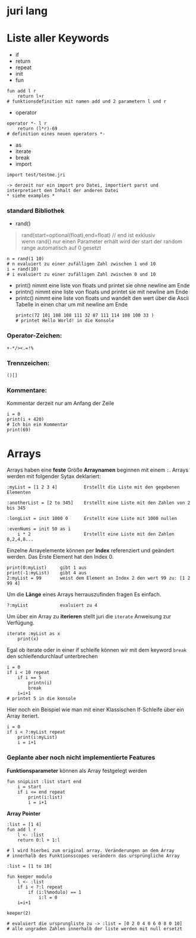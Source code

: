 # juri lang
# Liste aller Keywords

* if
* return
* repeat
* init
* fun
```juri
fun add l r
	return l+r
# funktionsdefinition mit namen add und 2 parametern l und r

```
* operator
```juri
operator *- l r
	return (l*r)-69
# definition eines neuen operators *- 

```
* as
* iterate
* break
* import
```juri
import test/testme.jri

-> derzeit nur ein import pro Datei, importiert parst und interpretiert den Inhalt der anderen Datei
* siehe examples *
```
### standard Bibliothek
* rand()
> rand(start=optional(float),end=float) // end ist exklusiv \
> wenn rand() nur einen Parameter erhält wird der start der random range automatisch auf 0 gesetzt
```juri
n = rand(1 10)
# n evaluiert zu einer zufälligen Zahl zwischen 1 und 10
i = rand(10)
# i evaluiert zu einer zufälligen Zahl zwischen 0 und 10
```
* print()
	nimmt eine liste von floats und printet sie ohne newline am Ende
* printn()
	nimmt eine liste von floats und printet sie mit newline am Ende
* printc()
	nimmt eine liste von floats und wandelt den wert über die Ascii Tabelle in einen char um mit newline am Ende
	```juri
	printc(72 101 108 108 111 32 87 111 114 108 100 33 )
	# printet Hello World! in die Konsole
	```
### Operator-Zeichen:
```juri
+-*/><.=!%
```

### Trennzeichen:
```juri
()[]
```

### Kommentare:
Kommentar derzeit nur am Anfang der Zeile
```juri
i = 0
print(i + 420)
# Ich bin ein Kommentar
print(69)
```


# Arrays
Arrays haben eine **feste** Größe
**Arraynamen** beginnen mit einem ```:```.
Arrays werden mit folgender Sytax deklariert:
```juri
:myList = [1 2 3 4]          Erstellt die Liste mit den gegebenen Elementen

:anotherList = [2 to 345]    Erstellt eine Liste mit den Zahlen von 2 bis 345

:longList = init 1000 0      Erstellt eine Liste mit 1000 nullen

:evenNums = init 50 as i
    i * 2                    Erstellt eine Liste mit den Zahlen 0,2,4,8... 
```

Einzelne Arrayelemente können per **Index** referenziert und geändert werden.  Das Erste Element hat den Index 0.
```juri
print(0:myList)     gibt 1 aus
print(-1:myList)    gibt 4 aus
2:myList = 99       weist dem Element an Index 2 den wert 99 zu: [1 2 99 4]
```

Um die **Länge** eines Arrays herrauszufinden fragen Es einfach.
```juri
?:myList            evaluiert zu 4
```

Um über ein Array zu **iterieren** stellt juri die ```iterate``` Anweisung zur Verfügung.
```juri
iterate :myList as x
    print(x)
```

Egal ob iterate oder in einer if schleife können wir mit dem keyword ```break``` den schleifendurchlauf unterbrechen
```juri
i = 0
if i < 10 repeat
	if i == 5
		printn(i)
		break
	i=i+1
# printet 5 in die konsole
```


Hier noch ein Beispiel wie man mit einer Klassischen If-Schleife über ein Array iteriert.
```juri
i = 0
if i < ?:myList repeat
    print(i:myList)
    i = i+1
```
### Geplante  aber noch nicht implementierte Features

**Funktionsparameter** können als Array festgelegt werden
```juri
fun snipList :list start end
    i = start
    if i <= end repeat
        print(i:list)
        i = i+1
```
**Array Pointer**
```juri
:list = [1 4]
fun add l r
	l <- :list          
	return 0:l + 1:l
	
# l wird hierbei zum original array. Veränderungen an dem Array
# innerhalb des Funktionsscopes verändern das ursprüngliche Array

:list = [1 to 10]

fun keeper modulo
	l <- :list
	if i < ?:l repeat
		if (i:l%modulo) == 1
			i:l = 0 
	i=i+1
	
keeper(2)

# evaluiert die ursprungliste zu -> :list = [0 2 0 4 0 6 0 8 0 10]
# alle ungraden Zahlen innerhalb der liste werden mit null ersetzt
	


```
